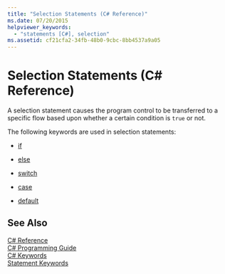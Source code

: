 ```yaml
---
title: "Selection Statements (C# Reference)"
ms.date: 07/20/2015
helpviewer_keywords: 
  - "statements [C#], selection"
ms.assetid: cf21cfa2-34fb-48b0-9cbc-8bb4537a9a05
---
```

# Selection Statements (C# Reference)
A selection statement causes the program control to be transferred to a specific flow based upon whether a certain condition is `true` or not.  
  
 The following keywords are used in selection statements:  
  
- [if](../../../csharp/language-reference/keywords/if-else.md)  
  
- [else](../../../csharp/language-reference/keywords/if-else.md)  
  
- [switch](../../../csharp/language-reference/keywords/switch.md)  
  
- [case](../../../csharp/language-reference/keywords/switch.md)  
  
- [default](../../../csharp/language-reference/keywords/switch.md)  

## See Also  
 [C# Reference](../../../csharp/language-reference/index.md)  
 [C# Programming Guide](../../../csharp/programming-guide/index.md)  
 [C# Keywords](../../../csharp/language-reference/keywords/index.md)  
 [Statement Keywords](../../../csharp/language-reference/keywords/statement-keywords.md)
